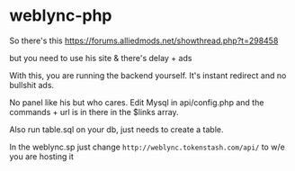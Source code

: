 # weblync-php

So there's this https://forums.alliedmods.net/showthread.php?t=298458

but you need to use his site & there's delay + ads

With this, you are running the backend yourself. It's instant redirect and no bullshit ads.

No panel like his but who cares. Edit Mysql in api/config.php and the commands + url is in there in the $links array.

Also run table.sql on your db, just needs to create a table.




In the weblync.sp just change `http://weblync.tokenstash.com/api/` to w/e you are hosting it